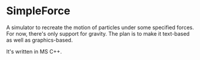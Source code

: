 # SimpleForce

A simulator to recreate the motion of particles under some specified forces. For now, there's only support for gravity. 
The plan is to make it text-based as well as graphics-based. 

It's written in MS C++. 
